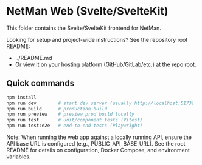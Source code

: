 # NetMan Web (Svelte/SvelteKit)

This folder contains the Svelte/SvelteKit frontend for NetMan.

Looking for setup and project-wide instructions? See the repository root README:
- ../README.md
- Or view it on your hosting platform (GitHub/GitLab/etc.) at the repo root.

## Quick commands

```powershell
npm install
npm run dev        # start dev server (usually http://localhost:5173)
npm run build      # production build
npm run preview    # preview prod build locally
npm run test       # unit/component tests (Vitest)
npm run test:e2e   # end-to-end tests (Playwright)
```

Note: When running the web app against a locally running API, ensure the API base URL is configured (e.g., PUBLIC_API_BASE_URL). See the root README for details on configuration, Docker Compose, and environment variables.
